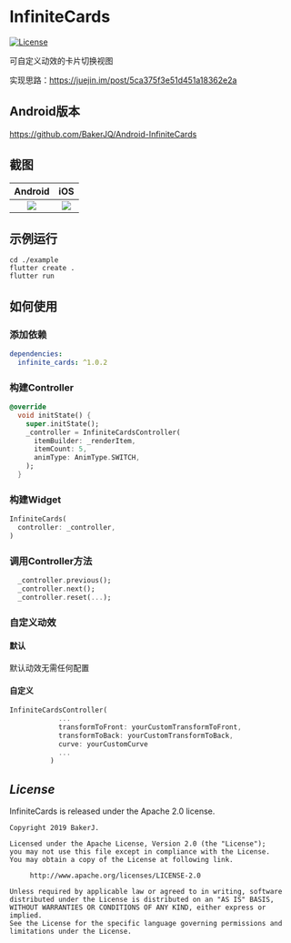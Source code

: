 # InfiniteCards
[![License](https://img.shields.io/badge/license-Apache%202-4EB1BA.svg)](https://www.apache.org/licenses/LICENSE-2.0.html)

可自定义动效的卡片切换视图

实现思路：https://juejin.im/post/5ca375f3e51d451a18362e2a

## Android版本
https://github.com/BakerJQ/Android-InfiniteCards

## 截图
| Android | iOS |
| :------: | :------: |
| ![](https://raw.githubusercontent.com/BakerJQ/Flutter-InfiniteCards/master/screenshot/android.gif) | ![](https://raw.githubusercontent.com/BakerJQ/Flutter-InfiniteCards/master/screenshot/ios.gif) |

## 示例运行
```
cd ./example
flutter create .
flutter run
```

## 如何使用

### 添加依赖
```yaml
dependencies:
  infinite_cards: ^1.0.2
```

### 构建Controller
```dart
@override
  void initState() {
    super.initState();
    _controller = InfiniteCardsController(
      itemBuilder: _renderItem,
      itemCount: 5,
      animType: AnimType.SWITCH,
    );
  }
```

### 构建Widget
```dart
InfiniteCards(
  controller: _controller,
)
```

### 调用Controller方法
```dart
  _controller.previous();
  _controller.next();
  _controller.reset(...);
```

### 自定义动效
#### 默认
默认动效无需任何配置

#### 自定义
```dart
InfiniteCardsController(
            ...
            transformToFront: yourCustomTransformToFront,
            transformToBack: yourCustomTransformToBack,
            curve: yourCustomCurve
            ...
          )
```
## *License*
InfiniteCards is released under the Apache 2.0 license.

```
Copyright 2019 BakerJ.

Licensed under the Apache License, Version 2.0 (the "License");
you may not use this file except in compliance with the License.
You may obtain a copy of the License at following link.

     http://www.apache.org/licenses/LICENSE-2.0

Unless required by applicable law or agreed to in writing, software
distributed under the License is distributed on an "AS IS" BASIS,
WITHOUT WARRANTIES OR CONDITIONS OF ANY KIND, either express or implied.
See the License for the specific language governing permissions and
limitations under the License.
```
